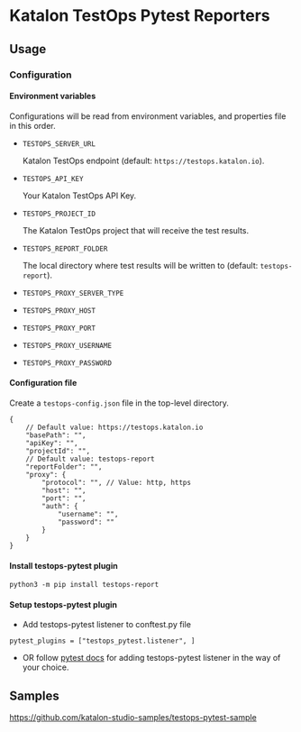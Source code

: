 # Katalon TestOps Pytest Reporters

## Usage

### Configuration

#### Environment variables

Configurations will be read from environment variables, and properties file in this order.

* `TESTOPS_SERVER_URL`

    Katalon TestOps endpoint (default: `https://testops.katalon.io`).

* `TESTOPS_API_KEY`

    Your Katalon TestOps API Key.

* `TESTOPS_PROJECT_ID`

    The Katalon TestOps project that will receive the test results.

* `TESTOPS_REPORT_FOLDER`

    The local directory where test results will be written to (default: `testops-report`).

* `TESTOPS_PROXY_SERVER_TYPE`

* `TESTOPS_PROXY_HOST`

* `TESTOPS_PROXY_PORT`

* `TESTOPS_PROXY_USERNAME`

* `TESTOPS_PROXY_PASSWORD`


#### Configuration file

Create a `testops-config.json` file in the top-level directory.

```
{
    // Default value: https://testops.katalon.io
    "basePath": "",
    "apiKey": "",
    "projectId": "",
    // Default value: testops-report
    "reportFolder": "",
    "proxy": {
        "protocol": "", // Value: http, https
        "host": "",
        "port": "",
        "auth": {
            "username": "",
            "password": ""
        }
    }
}

```

#### Install testops-pytest plugin
```
python3 -m pip install testops-report
```
#### Setup testops-pytest plugin
- Add testops-pytest listener to conftest.py file
```
pytest_plugins = ["testops_pytest.listener", ]
```
- OR follow [pytest docs](https://docs.pytest.org/en/stable/writing_plugins.html#plugin-discovery-order-at-tool-startup) for adding testops-pytest listener in the way of your choice.

## Samples

https://github.com/katalon-studio-samples/testops-pytest-sample